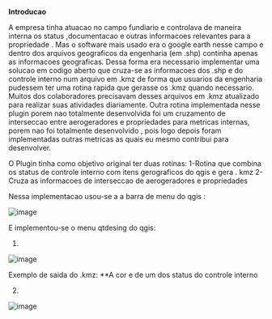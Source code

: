 **Introducao**

  A empresa tinha atuacao no campo fundiario e controlava de maneira interna os status ,documentacao e outras informacoes 
relevantes para a propriedade . Mas o software mais usado era o google earth nesse campo e dentro dos arquivos geograficos da engenharia (em .shp) 
continha apenas as informacoes geograficas. Dessa forma era necessario implementar uma solucao em codigo aberto que cruza-se as informacoes dos .shp 
e do controle interno num arquivo em .kmz de forma que usuarios da engenharia pudessem ter uma rotina rapida que gerasse os .kmz quando necessario.
Muitos dos colaboradores precisavam desses arquivos em .kmz atualizado para realizar suas atividades diariamente. 
Outra rotina implementada nesse plugin porem nao totalmente desenvolvida foi um cruzamento de interseccao entre aerogeradores e propriedades para metricas internas,
porem nao foi totalmente desenvolvido , pois logo depois foram implementadas outras metricas as quais eu mesmo contribui para desenvolver.

 O Plugin tinha como objetivo original ter duas rotinas: 
  1-Rotina que combina os status de controle interno com itens gerograficos do qgis e gera . kmz 
  2-Cruza as informacoes de interseccao de aerogeradores e propriedades

Nessa implementacao usou-se a a barra de  menu  do qgis :

![image](https://github.com/alex-cyberpunk/Plugins-QGIS/assets/80361639/cfadcac1-196c-40fb-8705-4c80059e5032)

E implementou-se o menu qtdesing do qgis:

1)

![image](https://github.com/alex-cyberpunk/Plugins-QGIS/assets/80361639/ed5c0420-1c5c-479b-bc45-e2bb1a959f4f)

Exemplo de saida do .kmz:
**A cor e de um dos status do controle interno 

2)

![image](https://github.com/alex-cyberpunk/Plugins-QGIS/assets/80361639/7676fe12-65dc-450c-bb62-340d80c6d730)
